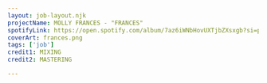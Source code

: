 ```yaml
---
layout: job-layout.njk
projectName: MOLLY FRANCES - "FRANCES"
spotifyLink: https://open.spotify.com/album/7az6iWNbHovUXTjbZXsxgb?si=pQvEJ8LUTXaIhNLwV70d_Q
coverArt: frances.png
tags: ['job']
credit1: MIXING
credit2: MASTERING

---
```

